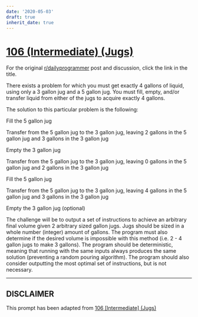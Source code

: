 ```yaml
---
date: '2020-05-03'
draft: true
inherit_date: true
---
```


# [106 (Intermediate) (Jugs)](https://www.reddit.com/r/dailyprogrammer/comments/11xjfd/10232012_challenge_106_intermediate_jugs/)

For the original [r/dailyprogrammer](https://www.reddit.com/r/dailyprogrammer/) post and discussion, click the link in the title.

There exists a problem for which you must get exactly 4 gallons of liquid, using only a 3 gallon jug and a 5 gallon jug. You must fill, empty, and/or transfer liquid from either of the jugs to acquire exactly 4 gallons. 

The solution to this particular problem is the following:

Fill the 5 gallon jug

Transfer from the 5 gallon jug to the 3 gallon jug, leaving 2 gallons in the 5 gallon jug and 3 gallons in the 3 gallon jug

Empty the 3 gallon jug

Transfer from the 5 gallon jug to the 3 gallon jug, leaving 0 gallons in the 5 gallon jug and 2 gallons in the 3 gallon jug

Fill the 5 gallon jug

Transfer from the 5 gallon jug to the 3 gallon jug, leaving 4 gallons in the 5 gallon jug and 3 gallons in the 3 gallon jug

Empty the 3 gallon jug (optional)

The challenge will be to output a set of instructions to achieve an arbitrary final volume given 2 arbitrary sized gallon jugs. Jugs should be sized in a whole number (integer) amount of gallons. The program must also determine if the desired volume is impossible with this method (i.e. 2 - 4 gallon jugs to make 3 gallons). The program should be deterministic, meaning that running with the same inputs always produces the same solution (preventing a random pouring algorithm). The program should also consider outputting the most optimal set of instructions, but is not necessary.


----
## **DISCLAIMER**
This prompt has been adapted from [106 [Intermediate] (Jugs)](https://www.reddit.com/r/dailyprogrammer/comments/11xjfd/10232012_challenge_106_intermediate_jugs/
)
